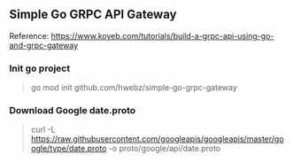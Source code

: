 ## Simple Go GRPC API Gateway
Reference: https://www.koyeb.com/tutorials/build-a-grpc-api-using-go-and-grpc-gateway

### Init go project
> go mod init github.com/hwebz/simple-go-grpc-gateway

### Download Google date.proto
> curl -L https://raw.githubusercontent.com/googleapis/googleapis/master/google/type/date.proto -o proto/google/api/date.proto